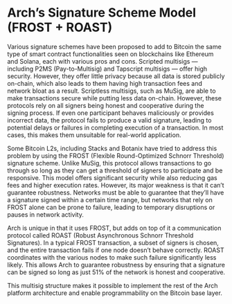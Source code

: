 # Arch’s Signature Scheme Model (FROST + ROAST)

Various signature schemes have been proposed to add to Bitcoin the same type of smart contract functionalities seen on blockchains like Ethereum and Solana, each with various pros and cons. Scripted multisigs — including P2MS (Pay-to-Multisig) and Tapscript multisigs — offer high security. However, they offer little privacy because all data is stored publicly on-chain, which also leads to them having high transaction fees and network bloat as a result. Scriptless multisigs, such as MuSig, are able to make transactions secure while putting less data on-chain. However, these protocols rely on all signers being honest and cooperative during the signing process. If even one participant behaves maliciously or provides incorrect data, the protocol fails to produce a valid signature, leading to potential delays or failures in completing execution of a transaction. In most cases, this makes them unsuitable for real-world application.

Some Bitcoin L2s, including Stacks and Botanix have tried to address this problem by using the FROST (Flexible Round-Optimized Schnorr Threshold) signature scheme. Unlike MuSig, this protocol allows transactions to go through so long as they can get a threshold of signers to participate and be responsive. This model offers significant security while also reducing gas fees and higher execution rates. However, its major weakness is that it can’t guarantee robustness. Networks must be able to guarantee that they’ll have a signature signed within a certain time range, but networks that rely on FROST alone can be prone to failure, leading to temporary disruptions or pauses in network activity.

Arch is unique in that it uses FROST, but adds on top of it a communication protocol called ROAST (Robust Asynchronous Schnorr Threshold Signatures). In a typical FROST transaction, a subset of signers is chosen, and the entire transaction fails if one node doesn’t behave correctly. ROAST coordinates with the various nodes to make such failure significantly less likely. This allows Arch to guarantee robustness by ensuring that a signature can be signed so long as just 51% of the network is honest and cooperative. 

This multisig structure makes it possible to implement the rest of the Arch platform architecture and enable programmability on the Bitcoin base layer.
